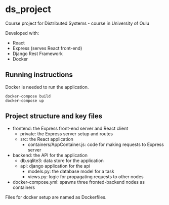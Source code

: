 # ds_project
Course project for Distributed Systems - course in University of Oulu

Developed with:
- React
- Express (serves React front-end)
- Django Rest Framework
- Docker

## Running instructions

Docker is needed to run the application.

```
docker-compose build
docker-compose up
```

## Project structure and key files

- frontend: the Express front-end server and React client
  - private: the Express server setup and routes
  - src: the React application 
    - containers/AppContainer.js: code for making requests to Express server
- backend: the API for the application
  - db.sqlite3: data store for the application
  - api: django application for the api
    - models.py: the database model for a task
    - views.py: logic for propagating requests to other nodes
- docker-compose.yml: spawns three fronted-backend nodes as containers
  

Files for docker setup are named as Dockerfiles.

